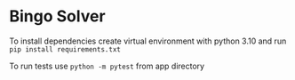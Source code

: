 # Bingo Solver

To install dependencies create virtual environment with python 3.10 and run `pip install requirements.txt`

To run tests use `python -m pytest` from app directory
